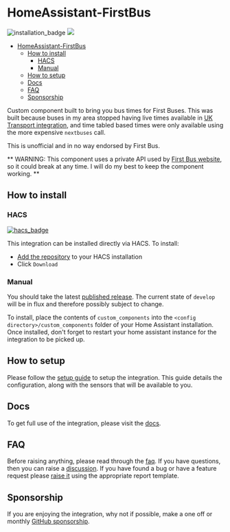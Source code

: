 # HomeAssistant-FirstBus

![installation_badge](https://img.shields.io/badge/dynamic/json?color=41BDF5&logo=home-assistant&label=integration%20usage&suffix=%20installs&cacheSeconds=15600&url=https://analytics.home-assistant.io/custom_integrations.json&query=$.first_bus.total) [![](https://img.shields.io/static/v1?label=Sponsor&message=%E2%9D%A4&logo=GitHub&color=%23fe8e86)](https://github.com/sponsors/bottlecapdave)

- [HomeAssistant-FirstBus](#homeassistant-firstbus)
  - [How to install](#how-to-install)
    - [HACS](#hacs)
    - [Manual](#manual)
  - [How to setup](#how-to-setup)
  - [Docs](#docs)
  - [FAQ](#faq)
  - [Sponsorship](#sponsorship)

Custom component built to bring you bus times for First Buses. This was built because buses in my area stopped having live times available in [UK Transport integration](https://www.home-assistant.io/integrations/uk_transport/), and time tabled based times were only available using the more expensive `nextbuses` call.

This is unofficial and in no way endorsed by First Bus.

** WARNING: This component uses a private API used by [First Bus website](https://www.firstbus.co.uk/next-bus), so it could break at any time. I will do my best to keep the component working. **

## How to install

### HACS

[![hacs_badge](https://img.shields.io/badge/HACS-Default-41BDF5.svg?style=for-the-badge)](https://github.com/hacs/integration)

This integration can be installed directly via HACS. To install:

* [Add the repository](https://my.home-assistant.io/redirect/hacs_repository/?owner=BottlecapDave&repository=homeassistant-firstbus&category=integration) to your HACS installation
* Click `Download`

### Manual

You should take the latest [published release](https://github.com/BottlecapDave/HomeAssistant-FirstBus/releases). The current state of `develop` will be in flux and therefore possibly subject to change.

To install, place the contents of `custom_components` into the `<config directory>/custom_components` folder of your Home Assistant installation. Once installed, don't forget to restart your home assistant instance for the integration to be picked up.

## How to setup

Please follow the [setup guide](https://bottlecapdave.github.io/HomeAssistant-FirstBus/setup) to setup the integration. This guide details the configuration, along with the sensors that will be available to you.

## Docs

To get full use of the integration, please visit the [docs](https://bottlecapdave.github.io/HomeAssistant-FirstBus/).

## FAQ

Before raising anything, please read through the [faq](https://bottlecapdave.github.io/HomeAssistant-FirstBus/faq). If you have questions, then you can raise a [discussion](https://github.com/BottlecapDave/HomeAssistant-FirstBus/discussions). If you have found a bug or have a feature request please [raise it](https://github.com/BottlecapDave/HomeAssistant-FirstBus/issues) using the appropriate report template.

## Sponsorship

If you are enjoying the integration, why not if possible, make a one off or monthly [GitHub sponsorship](https://github.com/sponsors/bottlecapdave).

